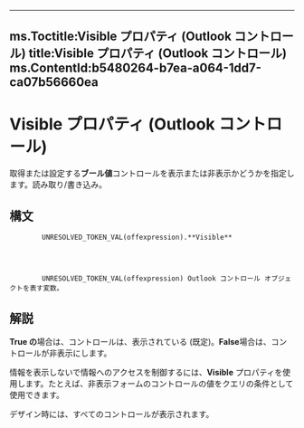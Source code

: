 

---
ms.Toctitle:Visible プロパティ (Outlook コントロール)
title:Visible プロパティ (Outlook コントロール)
ms.ContentId:b5480264-b7ea-a064-1dd7-ca07b56660ea
---
# Visible プロパティ (Outlook コントロール)




取得または設定する**ブール値**コントロールを表示または非表示かどうかを指定します。読み取り/書き込み。

## 構文

            UNRESOLVED_TOKEN_VAL(offexpression).**Visible**




            UNRESOLVED_TOKEN_VAL(offexpression) Outlook コントロール オブジェクトを表す変数。



## 解説
**True の**場合は、コントロールは、表示されている (既定)。**False**場合は、コントロールが非表示にします。



情報を表示しないで情報へのアクセスを制御するには、**Visible** プロパティを使用します。たとえば、非表示フォームのコントロールの値をクエリの条件として使用できます。



デザイン時には、すべてのコントロールが表示されます。




